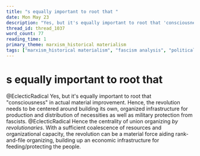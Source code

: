 ```yaml
---
title: "s equally important to root that "
date: Mon May 23
description: "Yes, but it's equally important to root that 'consciousness' in actual material improvement."
thread_id: thread_1037
word_count: 77
reading_time: 1
primary_theme: marxism_historical materialism
tags: ["marxism_historical materialism", "fascism analysis", "political economy", "organizational theory"]
---
```


# s equally important to root that 

@EclecticRadical Yes, but it's equally important to root that "consciousness" in actual material improvement. Hence, the revolution needs to be centered around building its own, organized infrastructure for production and distribution of necessities as well as military protection from fascists. @EclecticRadical Hence the centrality of union organizing *by revolutionaries*. With a sufficient coalescence of resources and organizational capacity, the revolution can be a material force aiding rank-and-file organizing, building up an economic infrastructure for feeding/protecting the people.